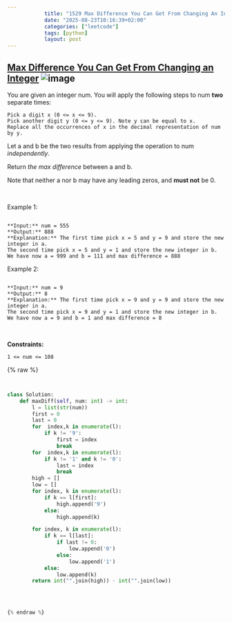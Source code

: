 ```yaml
---
            title: "1529 Max Difference You Can Get From Changing An Integer"
            date: "2025-08-23T10:16:39+02:00"
            categories: ["leetcode"]
            tags: [python]
            layout: post
---
```

            
## [Max Difference You Can Get From Changing an Integer](https://leetcode.com/problems/max-difference-you-can-get-from-changing-an-integer) ![image](https://img.shields.io/badge/Difficulty-Medium-orange)

You are given an integer num. You will apply the following steps to num **two** separate times:

	Pick a digit x (0 <= x <= 9).
	Pick another digit y (0 <= y <= 9). Note y can be equal to x.
	Replace all the occurrences of x in the decimal representation of num by y.

Let a and b be the two results from applying the operation to num *independently*.

Return *the max difference* between a and b.

Note that neither a nor b may have any leading zeros, and **must not** be 0.

 

Example 1:

```

**Input:** num = 555
**Output:** 888
**Explanation:** The first time pick x = 5 and y = 9 and store the new integer in a.
The second time pick x = 5 and y = 1 and store the new integer in b.
We have now a = 999 and b = 111 and max difference = 888

```

Example 2:

```

**Input:** num = 9
**Output:** 8
**Explanation:** The first time pick x = 9 and y = 9 and store the new integer in a.
The second time pick x = 9 and y = 1 and store the new integer in b.
We have now a = 9 and b = 1 and max difference = 8

```

 

**Constraints:**

	1 <= num <= 108

{% raw %}


```python


class Solution:
    def maxDiff(self, num: int) -> int:
        l = list(str(num))
        first = 0
        last = 0
        for  index,k in enumerate(l):
            if k != '9':
                first = index
                break
        for  index,k in enumerate(l):
            if k != '1' and k != '0':
                last = index
                break
        high = []
        low = []
        for index, k in enumerate(l):
            if k == l[first]:
                high.append('9')
            else:
                high.append(k)

        for index, k in enumerate(l):
            if k == l[last]:
                if last != 0:
                    low.append('0')
                else:
                    low.append('1')
            else:
                low.append(k)
        return int("".join(high)) - int("".join(low))
        
        


{% endraw %}
```

